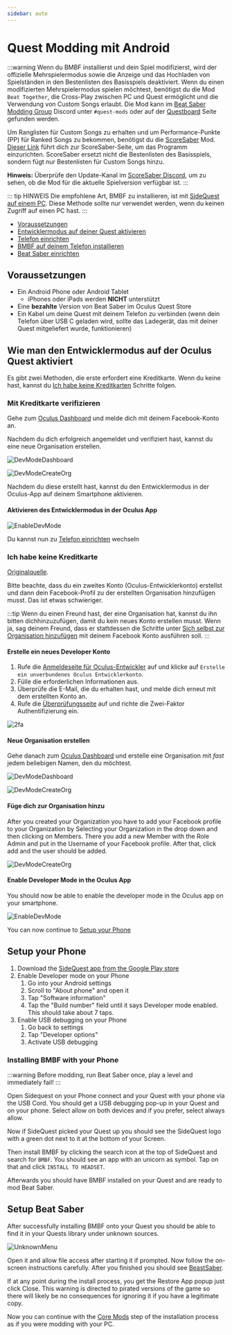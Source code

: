 ```yaml
---
sidebar: auto
---
```


# Quest Modding mit Android

:::warning Wenn du BMBF installierst und dein Spiel modifizierst, wird der offizielle Mehrspielermodus sowie die Anzeige und das Hochladen von Spielständen in den Bestenlisten des Basisspiels deaktiviert. Wenn du einen modifizierten Mehrspielermodus spielen möchtest, benötigst du die Mod `Beat Together`, die Cross-Play zwischen PC und Quest ermöglicht und die Verwendung von Custom Songs erlaubt. Die Mod kann im [Beat Saber Modding Group](discord.gg/beatsabermods) Discord unter `#quest-mods` oder auf der [Questboard](https://questmodding.com) Seite gefunden werden.

Um Ranglisten für Custom Songs zu erhalten und um Performance-Punkte (PP) für Ranked Songs zu bekommen, benötigst du die [ScoreSaber](https://new.scoresaber.com/quest) Mod. [Dieser Link](https://new.scoresaber.com/quest) führt dich zur ScoreSaber-Seite, um das Programm einzurichten. ScoreSaber ersetzt nicht die Bestenlisten des Basisspiels, sondern fügt nur Bestenlisten für Custom Songs hinzu.

**Hinweis:** Überprüfe den Update-Kanal im [ScoreSaber Discord](https://discord.gg/WpuDMwU), um zu sehen, ob die Mod für die aktuelle Spielversion verfügbar ist. :::

::: tip HINWEIS Die empfohlene Art, BMBF zu installieren, ist mit [SideQuest auf einem PC](/quest-modding.md#installing-bmbf-with-sidequest). Diese Methode sollte nur verwendet werden, wenn du keinen Zugriff auf einen PC hast. :::

* [Voraussetzungen](#requirements)
* [Entwicklermodus auf deiner Quest aktivieren](#how-to-enable-developer-mode-on-the-oculus-quest)
* [Telefon einrichten](#setup-your-phone)
* [BMBF auf deinem Telefon installieren](#installing-bmbf-with-your-phone)
* [Beat Saber einrichten](#setup-beat-saber)

## Voraussetzungen

* Ein Android Phone oder Android Tablet
  * iPhones oder iPads werden **NICHT** unterstützt
* Eine **bezahlte** Version von Beat Saber im Oculus Quest Store
* Ein Kabel um deine Quest mit deinem Telefon zu verbinden (wenn dein Telefon über USB C geladen wird, sollte das Ladegerät, das mit deiner Quest mitgeliefert wurde, funktionieren)

## Wie man den Entwicklermodus auf der Oculus Quest aktiviert
Es gibt zwei Methoden, die erste erfordert eine Kreditkarte. Wenn du keine hast, kannst du [Ich habe keine Kreditkarten](#i-have-no-credit-card) Schritte folgen.

### Mit Kreditkarte verifizieren
Gehe zum [Oculus Dashboard](https://dashboard.oculus.com/) und melde dich mit deinem Facebook-Konto an.

Nachdem du dich erfolgreich angemeldet und verifiziert hast, kannst du eine neue Organisation erstellen.

![DevModeDashboard](~@images/beginners-guide/DevModeDashboard.png)

![DevModeCreateOrg](~@images/beginners-guide/DevModeCreateOrg.png)

Nachdem du diese erstellt hast, kannst du den Entwicklermodus in der Oculus-App auf deinem Smartphone aktivieren.

#### Aktivieren des Entwicklermodus in der Oculus App

![EnableDevMode](~@images/beginners-guide/EnableDevMode.png)

Du kannst nun zu [Telefon einrichten](#setup-your-phone) wechseln

### Ich habe keine Kreditkarte
[Originalquelle](https://www.reddit.com/r/sidequest/comments/jaxy4u/cant_verify_oculus_developer_account/?utm_source=amp&utm_medium=&utm_content=post_body).

Bitte beachte, dass du ein zweites Konto (Oculus-Entwicklerkonto) erstellst und dann dein Facebook-Profil zu der erstellten Organisation hinzufügen musst. Das ist etwas schwieriger.

:::tip Wenn du einen Freund hast, der eine Organisation hat, kannst du ihn bitten dichhinzuzufügen, damit du kein neues Konto erstellen musst. Wenn ja, sag deinem Freund, dass er stattdessen die Schritte unter [Sich selbst zur Organisation hinzufügen](#add-yourself-to-the-organization) mit deinem Facebook Konto ausführen soll. :::

#### Erstelle ein neues Developer Konto

1. Rufe die [Anmeldeseite für Oculus-Entwickler](https://developer.oculus.com/sign-up/) auf und klicke auf `Erstelle ein unverbundenes Oculus Entwicklerkonto`.
2. Fülle die erforderlichen Informationen aus.
3. Überprüfe die E-Mail, die du erhalten hast, und melde dich erneut mit dem erstellten Konto an.
4. Rufe die [Überprüfungsseite](https://developer.oculus.com/manage/verify/) auf und richte die Zwei-Faktor Authentifizierung ein.

![2fa](~@images/beginners-guide/2fa.png)

#### Neue Organisation erstellen
Gehe danach zum [Oculus Dashboard](https://dashboard.oculus.com/) und erstelle eine Organisation mit *fast* jedem beliebigen Namen, den du möchtest.

![DevModeDashboard](~@images/beginners-guide/DevModeDashboard.png)

![DevModeCreateOrg](~@images/beginners-guide/DevModeCreateOrg.png)

#### Füge dich zur Organisation hinzu
After you created your Organization you have to add your Facebook profile to your Organization by Selecting your Organization in the drop down and then clicking on Members. There you add a new Member with the Role Admin and put in the Username of your Facebook profile. After that, click add and the user should be added.

![DevModeCreateOrg](~@images/beginners-guide/addmember.png)

#### Enable Developer Mode in the Oculus App
You should now be able to enable the developer mode in the Oculus app on your smartphone.

![EnableDevMode](~@images/beginners-guide/EnableDevMode.png)

You can now continue to [Setup your Phone](#setup-your-phone)

## Setup your Phone

1. Download the [SideQuest app from the Google Play store](https://play.google.com/store/apps/details?id=side.quest.mobile)
2. Enable Developer mode on your Phone
    1. Go into your Android settings
    2. Scroll to "About phone" and open it
    3. Tap "Software information"
    4. Tap the "Build number" field until it says Developer mode enabled. This should take about 7 taps.
3. Enable USB debugging on your Phone
    1. Go back to settings
    2. Tap "Developer options"
    3. Activate USB debugging

### Installing BMBF with your Phone
:::warning Before modding, run Beat Saber once, play a level and immediately fail! :::

Open Sidequest on your Phone connect and your Quest with your phone via the USB Cord. You should get a USB debugging pop-up in your Quest and on your phone. Select allow on both devices and if you prefer, select always allow.

Now if SideQuest picked your Quest up you should see the SideQuest logo with a green dot next to it at the bottom of your Screen.

Then install BMBF by clicking the search icon at the top of SideQuest and search for `BMBF`. You should see an app with an unicorn as symbol. Tap on that and click `INSTALL TO HEADSET`.

Afterwards you should have BMBF installed on your Quest and are ready to mod Beat Saber.

## Setup Beat Saber
After successfully installing BMBF onto your Quest you should be able to find it in your Quests library under unknown sources.

![UnknownMenu](~@images/beginners-guide/quest_home-menu.jpg)

Open it and allow file access after starting it if prompted. Now follow the on-screen instructions carefully. After you finished you should see [BeastSaber](https://bsaber.com).

If at any point during the install process, you get the Restore App popup just click Close. This warning is directed to pirated versions of the game so there will likely be no consequences for ignoring it if you have a legitimate copy.

Now you can continue with the [Core Mods](/quest-modding.md#core-mods) step of the installation process as if you were modding with your PC.
